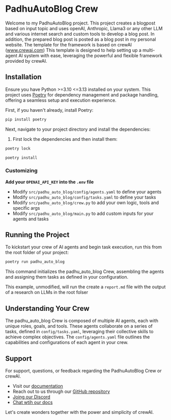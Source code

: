 # PadhuAutoBlog Crew

Welcome to my PadhuAutoBlog project. This project creates a blogpost based on input topic and uses openAI, Anthropic, Llama3 or any other LLM and various internet search and custom tools to develop a blog post. In addition, the prepared blog post is posted as a blog post in my personal website. The template for the framework is based on crewAI (www.crewai.com) This template is designed to help setting up a multi-agent AI system with ease, leveraging the powerful and flexible framework provided by crewAI. 

## Installation

Ensure you have Python >=3.10 <=3.13 installed on your system. This project uses [Poetry](https://python-poetry.org/) for dependency management and package handling, offering a seamless setup and execution experience.

First, if you haven't already, install Poetry:

```bash
pip install poetry
```

Next, navigate to your project directory and install the dependencies:

1. First lock the dependencies and then install them:
```bash
poetry lock
```
```bash
poetry install
```
### Customizing

**Add your `OPENAI_API_KEY` into the `.env` file**

- Modify `src/padhu_auto_blog/config/agents.yaml` to define your agents
- Modify `src/padhu_auto_blog/config/tasks.yaml` to define your tasks
- Modify `src/padhu_auto_blog/crew.py` to add your own logic, tools and specific args
- Modify `src/padhu_auto_blog/main.py` to add custom inputs for your agents and tasks

## Running the Project

To kickstart your crew of AI agents and begin task execution, run this from the root folder of your project:

```bash
poetry run padhu_auto_blog
```

This command initializes the padhu_auto_blog Crew, assembling the agents and assigning them tasks as defined in your configuration.

This example, unmodified, will run the create a `report.md` file with the output of a research on LLMs in the root folser

## Understanding Your Crew

The padhu_auto_blog Crew is composed of multiple AI agents, each with unique roles, goals, and tools. These agents collaborate on a series of tasks, defined in `config/tasks.yaml`, leveraging their collective skills to achieve complex objectives. The `config/agents.yaml` file outlines the capabilities and configurations of each agent in your crew.

## Support

For support, questions, or feedback regarding the PadhuAutoBlog Crew or crewAI.
- Visit our [documentation](https://docs.crewai.com)
- Reach out to us through our [GitHub repository](https://github.com/joaomdmoura/crewai)
- [Joing our Discord](https://discord.com/invite/X4JWnZnxPb)
- [Chat wtih our docs](https://chatg.pt/DWjSBZn)

Let's create wonders together with the power and simplicity of crewAI.
